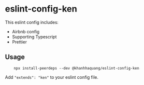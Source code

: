 # eslint-config-ken

This eslint config includes:

-   Airbnb config
-   Supporting Typescript
-   Prettier

## Usage

```
    npx install-peerdeps --dev @khanhhaquang/eslint-config-ken
```

Add `"extends": "ken"` to your eslint config file.
